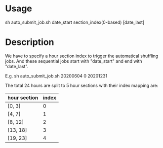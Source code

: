 # Usage

sh auto_submit_job.sh date_start section_index(0-based) [date_last]

# Description

We have to specify a hour section index to trigger the automatical shuffling jobs. And these sequential jobs start with "date_start" and end with "date_last".

E.g. sh auto_submit_job.sh 20200604 0 20201231

The total 24 hours are split to 5 hour sections with their index mapping are:

|hour section|index|
|------------|-----|
|  [0, 3]    |  0  |
|  [4, 7]    |  1  |
|  [8, 12]   |  2  |
|  [13, 18]  |  3  |
|  [19, 23]  |  4  |

